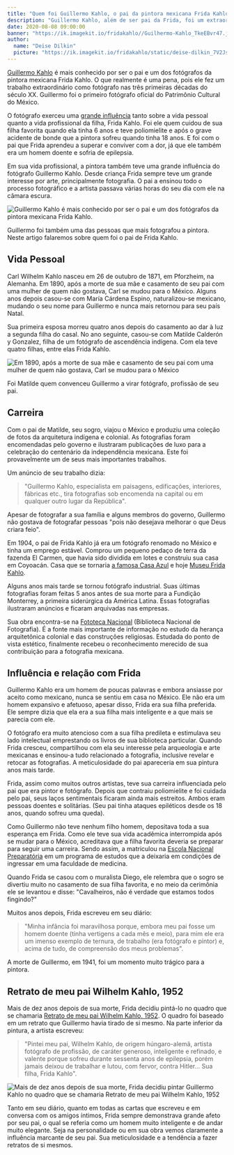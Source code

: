 ```yaml
---
title: "Quem foi Guillermo Kahlo, o pai da pintora mexicana Frida Kahlo"
description: "Guillermo Kahlo, além de ser pai da Frida, foi um extraordinário fotógrafo."
date: 2020-08-08 09:00:00
banner: "https://ik.imagekit.io/fridakahlo//Guilhermo-Kahlo_TkeEBvr47.jpg"
author:
  name: "Deise Dilkin"
  picture: "https://ik.imagekit.io/fridakahlo/static/deise-dilkin_7V2JsjZhA.jpg"
---
```


[Guillermo Kahlo](https://artsandculture.google.com/entity/guillermo-kahlo/m07qm0j?hl=en) é mais conhecido por ser o pai e um dos fotógrafos da pintora mexicana Frida Kahlo. O que realmente é uma pena, pois ele fez um trabalho extraordinário como fotógrafo nas três primeiras décadas do século XX. Guillermo foi o primeiro fotógrafo oficial do Patrimônio Cultural do México.

O fotógrafo exerceu uma [grande influência](https://artsandculture.google.com/exhibit/frida-e-guillermo-kahlo-a-heran%C3%A7a-de-um-artista-fototeca-nacional-inah/-QLy3fMBWQbEKQ?hl=pt-BR) tanto sobre a vida pessoal quanto a vida profissional da filha, Frida Kahlo. Foi ele quem cuidou de sua filha favorita quando ela tinha 6 anos e teve poliomielite e após o grave acidente de bonde que a pintora sofreu quando tinha 18 anos. E foi com o pai que Frida aprendeu a superar e conviver com a dor, já que ele também era um homem doente e sofria de epilepsia.

Em sua vida profissional, a pintora também teve uma grande influência do fotógrafo Guillermo Kahlo. Desde criança Frida sempre teve um grande interesse por arte, principalmente fotografia. O pai a ensinou todo o processo fotográfico e a artista passava várias horas do seu dia com ele na câmara escura.

![Guillermo Kahlo é mais conhecido por ser o pai e um dos fotógrafos da pintora mexicana Frida Kahlo.](https://ik.imagekit.io/fridakahlo//guillermo-kahlo-2_rNTiuZjuk.jpg)

Guillermo foi também uma das pessoas que mais fotografou a pintora. Neste artigo falaremos sobre quem foi o pai de Frida Kahlo.

## Vida Pessoal

Carl Wilhelm Kahlo nasceu em 26 de outubro de 1871, em Pforzheim, na Alemanha. Em 1890, após a morte de sua mãe e casamento de seu pai com uma mulher de quem não gostava, Carl se mudou para o México. Alguns anos depois casou-se com María Cárdena Espino, naturalizou-se mexicano, mudando o seu nome para Guillermo e nunca mais retornou para seu país Natal.

Sua primeira esposa morreu quatro anos depois do casamento ao dar à luz a segunda filha do casal. No ano seguinte, casou-se com Matilde Calderón y Gonzalez, filha de um fotógrafo de ascendência indígena. Com ela teve quatro filhas, entre elas Frida Kahlo.

![Em 1890, após a morte de sua mãe e casamento de seu pai com uma mulher de quem não gostava, Carl se mudou para o México](https://ik.imagekit.io/fridakahlo//guillermo-kahlo-1_3d2r81qjoO.jpg)

Foi Matilde quem convenceu Guillermo a virar fotógrafo, profissão de seu pai.

## Carreira

Com o pai de Matilde, seu sogro, viajou o México e produziu uma coleção de fotos
da arquitetura indígena e colonial. As fotografias foram encomendadas pelo governo e ilustraram publicações de luxo para a celebração do centenário da independência mexicana. Este foi provavelmente um de seus mais importantes trabalhos.

Um anúncio de seu trabalho dizia:

> "Guillermo Kahlo, especialista em paisagens, edificações, interiores, fábricas etc., tira fotografias sob encomenda na capital ou em qualquer outro lugar da República".

Apesar de fotografar a sua família e alguns membros do governo, Guillermo não gostava de fotografar pessoas "pois não desejava melhorar o que Deus criara feio".

Em 1904, o pai de Frida Kahlo já era um fotógrafo renomado no México e tinha um emprego estável. Comprou um pequeno pedaço de terra da fazenda El Carmen, que havia sido dividida em lotes e construiu sua casa em Coyoacán. Casa que se tornaria [a famosa Casa Azul](https://fridakahlo.com.br/quem-foi-frida-kahlo/conheca-a-casa-azul-de-frida-kahlo) e hoje [Museu Frida Kahlo](https://fridakahlo.com.br/quem-foi-frida-kahlo/conheca-a-casa-azul-onde-frida-kahlo-morou-atraves-de-um-tour-virtual).

Alguns anos mais tarde se tornou fotógrafo industrial. Suas últimas fotografias foram feitas 5 anos antes de sua morte para a Fundição Monterrey, a primeira siderúrgica da América Latina. Essas fotografias ilustraram anúncios e ficaram arquivadas nas empresas.

Sua obra encontra-se na [Fototeca Nacional](https://sinafo.inah.gob.mx/fototeca-nacional/) (Biblioteca Nacional de Fotografia). É a fonte mais importante de informação no estudo da herança arquitetônica colonial e das construções religiosas. Estudada do ponto de vista estético, finalmente recebeu o reconhecimento merecido de sua contribuição para a fotografia mexicana.

## Influência e relação com Frida

Guillermo Kahlo era um homem de poucas palavras e embora ansiasse por aceito como mexicano, nunca se sentiu em casa no México. Ele não era um homem expansivo e afetuoso, apesar disso, Frida era sua filha preferida. Ele sempre dizia que ela era a sua filha mais inteligente e a que mais se parecia com ele.

O fotógrafo era muito atencioso com a sua filha predileta e estimulava seu lado intelectual emprestando os livros de sua biblioteca particular. Quando Frida cresceu, compartilhou com ela seu interesse pela arqueologia e arte mexicanas e ensinou-a tudo relacionado a fotografia, inclusive revelar e retocar as fotografias. A meticulosidade do pai apareceria em sua pintura anos mais tarde.

Frida, assim como muitos outros artistas, teve sua carreira influenciada pelo pai que era pintor e fotógrafo. Depois que contraiu poliomielite e foi cuidada pelo pai, seus laços sentimentais ficaram ainda mais estreitos. Ambos eram pessoas doentes e solitárias. (Seu pai tinha ataques epiléticos desde os 18 anos, quando sofreu uma queda).

Como Guillermo não teve nenhum filho homem, depositava toda a sua esperança em Frida. Como ele teve sua vida acadêmica interrompida após se mudar para o México, acreditava que a filha favorita deveria se preparar para seguir uma carreira. Sendo assim, a matriculou na [Escola Nacional Preparatória](https://pt.wikipedia.org/wiki/Antigo_Col%C3%A9gio_de_S%C3%A3o_Ildefonso) em um programa de estudos que a deixaria em condições de ingressar em uma faculdade de medicina.

Quando Frida se casou com o muralista Diego, ele relembra que o sogro se divertiu muito no casamento de sua filha favorita, e no meio da cerimônia ele se levantou e disse: "Cavalheiros, não é verdade que estamos todos fingindo?"

Muitos anos depois, Frida escreveu em seu diário:

> "Minha infância foi maravilhosa porque, embora meu pai fosse um homem doente (tinha vertigens a cada mês e meio), para mim ele era um imenso exemplo de ternura, de trabalho (era fotógrafo e pintor) e, acima de tudo, de compreensão dos meus problemas".

A morte de Guillermo, em 1941, foi um momento muito trágico para a pintora.

## Retrato de meu pai Wilhelm Kahlo, 1952

Mais de dez anos depois de sua morte, Frida decidiu pintá-lo no quadro que se chamaria [Retrato de meu pai Wilhelm Kahlo, 1952](https://artsandculture.google.com/asset/retrato-de-meu-pai-wilhelm-kahlo/AQEbUc69Ro9iqw?hl=pt-br). O quadro foi baseado em um retrato que Guillermo havia tirado de si mesmo. Na parte inferior da pintura, a artista escreveu:

> "Pintei meu pai, Wilhelm Kahlo, de origem húngaro-alemã, artista fotógrafo de profissão, de caráter generoso, inteligente e refinado, e valente porque sofreu durante sessenta anos de epilepsia, porém jamais deixou de trabalhar e lutou, com fervor, contra Hitler... Sua filha, Frida Kahlo".

![Mais de dez anos depois de sua morte, Frida decidiu pintar Guillermo Kahlo no quadro que se chamaria Retrato de meu pai Wilhelm Kahlo, 1952](https://ik.imagekit.io/fridakahlo//guillermo-kahlo-3_S9kS8CrQ8.jpg)

Tanto em seu diário, quanto em todas as cartas que escreveu e em conversa com os amigos íntimos, Frida sempre demonstrava grande afeto por seu pai, o qual se referia como um homem muito inteligente e de andar muito elegante. Seja na personalidade ou em sua obra vemos claramente a influência marcante de seu pai. Sua meticulosidade e a tendência a fazer retratos de si mesmos.

